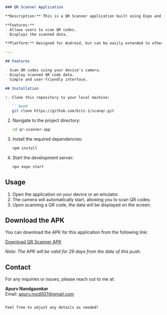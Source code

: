 ```markdown
### QR Scanner Application

**Description:** This is a QR Scanner application built using Expo and React Native.

**Features:**
- Allows users to scan QR codes.
- Displays the scanned data.

**Platform:** Designed for Android, but can be easily extended to other platforms supported by Expo.

---

## Features

- Scan QR codes using your device's camera.
- Display scanned QR code data.
- Simple and user-friendly interface.

## Installation

1. Clone this repository to your local machine:

   ```bash
   git clone https://github.com/bitz-1/scanqr.git
   ```

2. Navigate to the project directory:

   ```bash
   cd qr-scanner-app
   ```

3. Install the required dependencies:

   ```bash
   npm install
   ```

4. Start the development server:

   ```bash
   npx expo start
   ```

## Usage

1. Open the application on your device or an emulator.
2. The camera will automatically start, allowing you to scan QR codes.
3. Upon scanning a QR code, the data will be displayed on the screen.

## Download the APK

You can download the APK for this application from the following link:

[Download QR Scanner APK](https://expo.dev/artifacts/eas/m36B5vzgRi6KimEGNJNmiq.apk)

*Note: The APK will be valid for 29 days from the date of this push.*

## Contact

For any inquiries or issues, please reach out to me at:

**Apurv Nandgaonkar**  
Email: [apurv.mod007@gmail.com](mailto:apurv.mod007@gmail.com)
```

Feel free to adjust any details as needed!
